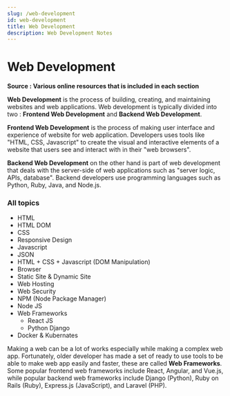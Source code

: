 ```yaml
---
slug: /web-development
id: web-development
title: Web Development
description: Web Development Notes
---
```


# Web Development

**Source : Various online resources that is included in each section**

**Web Development** is the process of building, creating, and maintaining websites and web applications. Web development is typically divided into two : **Frontend Web Development** and **Backend Web Development**.

**Frontend Web Development** is the process of making user interface and experience of website for web application. Developers uses tools like "HTML, CSS, Javascript" to create the visual and interactive elements of a website that users see and interact with in their "web browsers".

**Backend Web Development** on the other hand is part of web development that deals with the server-side of web applications such as "server logic, APIs, database". Backend developers use programming languages such as Python, Ruby, Java, and Node.js.

### All topics

- HTML
- HTML DOM
- CSS
- Responsive Design
- Javascript
- JSON
- HTML + CSS + Javascript (DOM Manipulation)
- Browser
- Static Site & Dynamic Site
- Web Hosting
- Web Security
- NPM (Node Package Manager)
- Node JS
- Web Frameworks
    - React JS
    - Python Django
- Docker & Kubernates

Making a web can be a lot of works especially while making a complex web app. Fortunately, older developer has made a set of ready to use tools to be able to make web app easily and faster, these are called **Web Frameworks**. Some popular frontend web frameworks include React, Angular, and Vue.js, while popular backend web frameworks include Django (Python), Ruby on Rails (Ruby), Express.js (JavaScript), and Laravel (PHP).